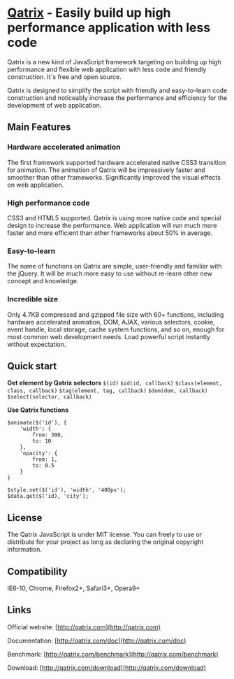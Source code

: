 [Qatrix](http://qatrix.com/) - Easily build up high performance application with less code
===========================================================

Qatrix is a new kind of JavaScript framework targeting on building up high performance and flexible web application with less code and friendly construction. It`s free and open source.

Qatrix is designed to simplify the script with friendly and easy-to-learn code construction and noticeably increase the performance and efficiency for the development of web application.

Main Features
---------------

### Hardware accelerated animation ###
The first framework supported hardware accelerated native CSS3 transition for animation. The animation of Qatrix will be impressively faster and smoother than other frameworks. Significantly improved the visual effects on web application.

### High performance code ###
CSS3 and HTML5 supported. Qatrix is using more native code and special design to increase the performance. Web application will run much more faster and more efficient than other frameworks about 50% in average.

### Easy-to-learn ###
The name of functions on Qatrix are simple, user-friendly and familiar with the jQuery. It will be much more easy to use without re-learn other new concept and knowledge.

### Incredible size ###
Only 4.7KB compressed and gzipped file size with 60+ functions, including hardware accelerated animation, DOM, AJAX, various selectors, cookie, event handle, local storage, cache system functions, and so on, enough for most common web development needs. Load powerful script instantly without expectation.

Quick start
-----------
**Get element by Qatrix selectors**
`$(id)`
`$id(id, callback)`
`$class(element, class, callback)`
`$tag(element, tag, callback)`
`$dom(dom, callback)`
`$select(selector, callback)`

**Use Qatrix functions**
```
$animate($('id'), {
	'width': {
		from: 300,
		to: 10
	},
	'opacity': {
		from: 1,
		to: 0.5
	}
}

$style.set($('id'), 'width', '400px');
$data.get($('id), 'city');
```

License
--------
The Qatrix JavaScript is under MIT license. You can freely to use or distribute for your project as long as declaring the original copyright information.

Compatibility
--------------
IE6-10, Chrome, Firefox2+, Safari3+, Opera9+

Links
------

Official website: [http://qatrix.com](http://qatrix.com)

Documentation: [http://qatrix.com/doc](http://qatrix.com/doc)

Benchmark: [http://qatrix.com/benchmark](http://qatrix.com/benchmark)

Download: [http://qatrix.com/download](http://qatrix.com/download)
